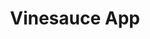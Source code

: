---
title: Vinesauce App
headline: Watch streams, videos, and check out merch from the Vinesauce team.
state: archived
feature: true
priority: 2
startDate: 10-02-2016
endDate: 11-25-2018
screenshot: ~/assets/screenshots/vinesauce.png
---
